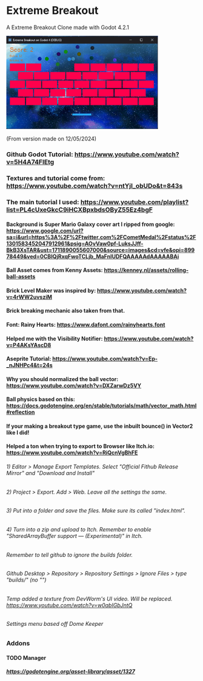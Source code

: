 # Extreme Breakout
 A Extreme Breakout Clone made with Godot 4.2.1

<img width="400" src="other/Extreme Breakout Current Version.gif">

(From version made on 12/05/2024)

### Github Godot Tutorial: https://www.youtube.com/watch?v=5H4A74FIEtg 
### Textures and tutorial come from: https://www.youtube.com/watch?v=ntYjl_obUDo&t=843s
### The main tutorial I used: https://www.youtube.com/playlist?list=PL4cUxeGkcC9iHCXBpxbdsOByZ55Ez4bgF
#### Background is Super Mario Galaxy cover art I ripped from google: https://www.google.com/url?sa=i&url=https%3A%2F%2Ftwitter.com%2FCometMedal%2Fstatus%2F1301583452047912961&psig=AOvVaw0pf-LuksJJff-BkB3XsTAR&ust=1711890055607000&source=images&cd=vfe&opi=89978449&ved=0CBIQjRxqFwoTCLjb_MaFnIUDFQAAAAAdAAAAABAi
#### Ball Asset comes from Kenny Assets: https://kenney.nl/assets/rolling-ball-assets
#### Brick Level Maker was inspired by: https://www.youtube.com/watch?v=4rWW2uvsziM
#### Brick breaking mechanic also taken from that.
#### Font: Rainy Hearts: https://www.dafont.com/rainyhearts.font
#### Helped me with the Visibility Notifier: https://www.youtube.com/watch?v=P4AKsYAscD8

#### Aseprite Tutorial: https://www.youtube.com/watch?v=Ep-_nJNHPc4&t=24s


#### Why you should normalized the ball vector: https://www.youtube.com/watch?v=DXZarwDz5VY

#### Ball physics based on this: https://docs.godotengine.org/en/stable/tutorials/math/vector_math.html#reflection 
#### If your making a breakout type game, use the inbuilt bounce() in Vector2 like I did!

#### Helped a ton when trying to export to Browser like Itch.io: https://www.youtube.com/watch?v=RiQcnVgBhFE
###### 1) Editor > Manage Export Templates. Select "Official Fithub Release Mirror" and "Download and Install"
###### 2) Project > Export. Add > Web. Leave all the settings the same.
###### 3) Put into a folder and save the files. Make sure its called "index.html".
###### 4) Turn into a zip and upload to Itch. Remember to enable "SharedArrayBuffer support — (Experimental)" in Itch.

###### Remember to tell github to ignore the builds folder. 
###### Github Desktop > Repository  > Repository Settings > Ignore Files > type "builds/" (no "")


###### Temp added a texture from DevWorm's UI video. Will be replaced. https://www.youtube.com/watch?v=w0abIGbJntQ
###### Settings menu based off Dome Keeper

### Addons
#### TODO Manager
##### https://godotengine.org/asset-library/asset/1327

